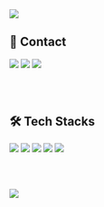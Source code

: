 <img src="https://capsule-render.vercel.app/api?type=venom&color=timeAuto&height=300&section=header&text=Jieun's%20GitHub&fontSize=70" />


## 💌 Contact 
<a href="mailto:lje2000lje@gmail.com"><img src="https://img.shields.io/badge/Gmail-EA4335?style=flat-square&logo=Gmail&logoColor=white"/></a>
<a href="mailto:lje2000lje@naver.com"><img src="https://img.shields.io/badge/naver-03C75A?style=flat-square&logo=naver&logoColor=white"/></a>
<a href="https://ji-eeeun.tistory.com/"><img src="https://img.shields.io/badge/tistory-000000?style=flat-square&logo=tistory&logoColor=white"/></a>

<br></br>

## 🛠️ Tech Stacks 
<img src="https://img.shields.io/badge/Android Studio-3DDC84?style=for-the-badge&logo=Android Studio&logoColor=white"> <img src="https://img.shields.io/badge/kotlin-7F52FF?style=for-the-badge&logo=Kotlin&logoColor=white"> <img src="https://img.shields.io/badge/python-3776AB?style=for-the-badge&logo=python&logoColor=white"> <img src="https://img.shields.io/badge/firebase-DD2C00?style=for-the-badge&logo=firebase&logoColor=white"> <img src="https://img.shields.io/badge/github-181717?style=for-the-badge&logo=github&logoColor=white"> 

<br></br>

<picture>
  <source
    srcset="https://github-readme-stats.vercel.app/api?username=jieeeunnn&show_icons=true&theme=dracula"
    media="(prefers-color-scheme: dark)"
  />
  <source
    srcset="https://github-readme-stats.vercel.app/api?username=jieeeunnn&show_icons=true"
    media="(prefers-color-scheme: light), (prefers-color-scheme: no-preference)"
  />
  <img src="https://github-readme-stats.vercel.app/api?username=jieeeunnn&show_icons=true" />
</picture>
